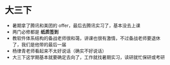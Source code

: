 # 大三下

- 暑期拿了腾讯和美团的 offer，最后去腾讯实习了，基本没去上课
- 两门必修都是 **纸质签到**
- 教软件体系结构的备战老师很和蔼，讲课也很有激情，不过备战老师要退休了，我们是他带的最后一届
- 杨律青老师看起来不太好说话（确实不好说话）
- 大三下这学期基本就要确定去向了，工作就找暑期实习，读研就忙保研或考研